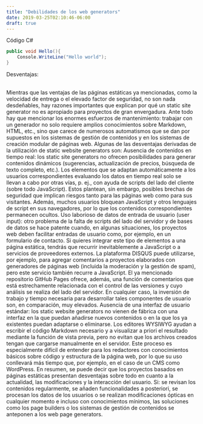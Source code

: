 ```yaml
---
title: "Debilidades de los web generators"
date: 2019-03-25T02:10:46-06:00
draft: true
---
```

Código C#

```c#
public void Hello(){
    Console.WriteLine("Hello world");
}
```
Desventajas:<br></br>
<body>Mientras que las ventajas de las páginas estáticas ya mencionadas, como la velocidad de entrega o el elevado factor de seguridad, no son nada desdeñables, hay razones importantes que explican por qué un static site generator no es apropiado para proyectos de gran envergadura. Ante todo hay que mencionar los enormes esfuerzos de mantenimiento: trabajar con un generador no solo requiere amplios conocimientos sobre Markdown, HTML, etc., sino que carece de numerosos automatismos que se dan por supuestos en los sistemas de gestión de contenidos y en los sistemas de creación modular de páginas web. Algunas de las desventajas derivadas de la utilización de static website generators son:
Ausencia de contenidos en tiempo real: los static site generators no ofrecen posibilidades para generar contenidos dinámicos (sugerencias, actualización de precios, búsqueda de texto completo, etc.). Los elementos que se adaptan automáticamente a los usuarios correspondientes evaluando los datos en tiempo real solo se llevan a cabo por otras vías, p. ej., con ayuda de scripts del lado del cliente (sobre todo JavaScript). Estos plantean, sin embargo, posibles brechas de seguridad que implican riesgos tanto para las páginas web como para sus visitantes. Además, muchos usuarios bloquean JavaScript y otros lenguajes de script en sus navegadores, por lo que los contenidos correspondientes permanecen ocultos. 
Uso laborioso de datos de entrada de usuario (user input): otro problema de la falta de scripts del lado del servidor y de bases de datos se hace patente cuando, en algunas situaciones, los proyectos web deben facilitar entradas de usuario como, por ejemplo, en un formulario de contacto. Si quieres integrar este tipo de elementos a una página estática, tendrás que recurrir inevitablemente a JavaScript o a servicios de proveedores externos. La plataforma DISQUS puede utilizarse, por ejemplo, para agregar comentarios a proyectos elaborados con generadores de páginas web (incluida la moderación y la gestión de spam), pero este servicio también recurre a JavaScript. El ya mencionado repositorio GitHub Pages ofrece, además, una función de comentarios que está estrechamente relacionada con el control de las versiones y cuyo análisis se realiza del lado del servidor. En cualquier caso, la inversión de trabajo y tiempo necesaria para desarrollar tales componentes de usuario son, en comparación, muy elevados.
Ausencia de una interfaz de usuario estándar: los static website generators no vienen de fábrica con una interfaz en la que puedan añadirse nuevos contenidos o en la que los ya existentes puedan adaptarse o eliminarse. Los editores WYSIWYG ayudan a escribir el código Markdown necesario y a visualizar a priori el resultado mediante la función de vista previa, pero no evitan que los archivos creados tengan que cargarse manualmente en el servidor. Este proceso es especialmente difícil de entender para los redactores con conocimientos básicos sobre código y estructura de la página web, por lo que su uso conllevará más tiempo que, por ejemplo, en el caso de un CMS como WordPress.
En resumen, se puede decir que los proyectos basados en páginas estáticas presentan desventajas sobre todo en cuanto a la actualidad, las modificaciones y la interacción del usuario. Si:
se revisan los contenidos regularmente, 
se añaden funcionalidades a posteriori, 
se procesan los datos de los usuarios o
se realizan modificaciones ópticas en cualquier momento e incluso con conocimientos mínimos,
las soluciones como los page builders o los sistemas de gestión de contenidos se anteponen a los web page generators.</body>
